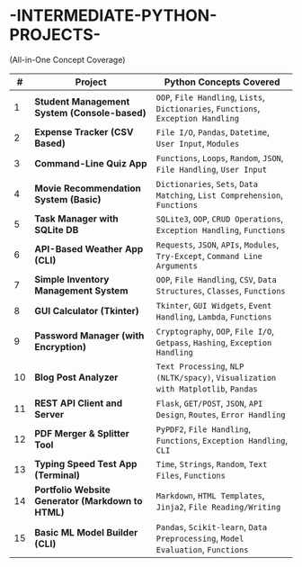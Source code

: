 # -INTERMEDIATE-PYTHON-PROJECTS-
(All-in-One Concept Coverage)

| #  | Project                                            | Python Concepts Covered                                                            |
| -- | -------------------------------------------------- | ---------------------------------------------------------------------------------- |
| 1  | **Student Management System (Console-based)**      | `OOP`, `File Handling`, `Lists`, `Dictionaries`, `Functions`, `Exception Handling` |
| 2  | **Expense Tracker (CSV Based)**                    | `File I/O`, `Pandas`, `Datetime`, `User Input`, `Modules`                          |
| 3  | **Command-Line Quiz App**                          | `Functions`, `Loops`, `Random`, `JSON`, `File Handling`, `User Input`              |
| 4  | **Movie Recommendation System (Basic)**            | `Dictionaries`, `Sets`, `Data Matching`, `List Comprehension`, `Functions`         |
| 5  | **Task Manager with SQLite DB**                    | `SQLite3`, `OOP`, `CRUD Operations`, `Exception Handling`, `Functions`             |
| 6  | **API-Based Weather App (CLI)**                    | `Requests`, `JSON`, `APIs`, `Modules`, `Try-Except`, `Command Line Arguments`      |
| 7  | **Simple Inventory Management System**             | `OOP`, `File Handling`, `CSV`, `Data Structures`, `Classes`, `Functions`           |
| 8  | **GUI Calculator (Tkinter)**                       | `Tkinter`, `GUI Widgets`, `Event Handling`, `Lambda`, `Functions`                  |
| 9  | **Password Manager (with Encryption)**             | `Cryptography`, `OOP`, `File I/O`, `Getpass`, `Hashing`, `Exception Handling`      |
| 10 | **Blog Post Analyzer**                             | `Text Processing`, `NLP (NLTK/spacy)`, `Visualization with Matplotlib`, `Pandas`   |
| 11 | **REST API Client and Server**                     | `Flask`, `GET/POST`, `JSON`, `API Design`, `Routes`, `Error Handling`              |
| 12 | **PDF Merger & Splitter Tool**                     | `PyPDF2`, `File Handling`, `Functions`, `Exception Handling`, `CLI`                |
| 13 | **Typing Speed Test App (Terminal)**               | `Time`, `Strings`, `Random`, `Text Files`, `Functions`                             |
| 14 | **Portfolio Website Generator (Markdown to HTML)** | `Markdown`, `HTML Templates`, `Jinja2`, `File Reading/Writing`                     |
| 15 | **Basic ML Model Builder (CLI)**                   | `Pandas`, `Scikit-learn`, `Data Preprocessing`, `Model Evaluation`, `Functions`    |

